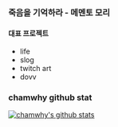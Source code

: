 ### 죽음을 기억하라 - 메멘토 모리

#### 대표 프로젝트
- life
- slog
- twitch art
- dovv

### chamwhy github stat
[![chamwhy's github stats](https://github-readme-stats.vercel.app/api?username=chamwhy)](https://github.com/anuraghazra/github-readme-stats)
